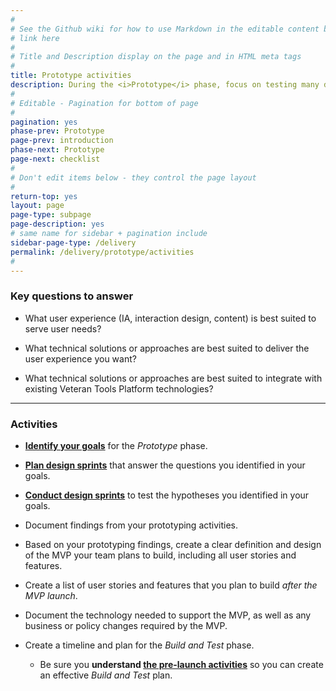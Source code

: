 ```yaml
---
#
# See the Github wiki for how to use Markdown in the editable content below:
# link here
#
# Title and Description display on the page and in HTML meta tags
#
title: Prototype activities
description: During the <i>Prototype</i> phase, focus on testing many different approaches with real users before you start building the real service.
#
# Editable - Pagination for bottom of page
#
pagination: yes
phase-prev: Prototype
page-prev: introduction
phase-next: Prototype
page-next: checklist
#
# Don't edit items below - they control the page layout
#
return-top: yes
layout: page
page-type: subpage
page-description: yes
# same name for sidebar + pagination include
sidebar-page-type: /delivery
permalink: /delivery/prototype/activities
#
---
```


### Key questions to answer

* What user experience (IA, interaction design, content) is best suited to serve user needs?

* What technical solutions or approaches are best suited to deliver the user experience you want?

* What technical solutions or approaches are best suited to integrate with existing Veteran Tools Platform technologies?

<hr>

### Activities

* **[Identify your goals]({{site.baseurl}}/resources/more/prototype-activities#identify-your-goals)** for the *Prototype* phase.

* **[Plan design sprints]({{site.baseurl}}/resources/more/prototype-activities#plan-your-design-sprints)** that answer the questions you identified in your goals.

* **[Conduct design sprints]({{site.baseurl}}/resources/more/prototype-activities#conduct-a-design-sprint)** to test the hypotheses you identified in your goals.

* Document findings from your prototyping activities.

* Based on your prototyping findings, create a clear definition and design of the MVP your team plans to build, including all user stories and features.

* Create a list of user stories and features that you plan to build *after the MVP launch*.

* Document the technology needed to support the MVP, as well as any business or policy changes required by the MVP.

* Create a timeline and plan for the *Build and Test* phase.
  * Be sure you **understand [the pre-launch activities]({{site.baseurl}}/delivery/build-and-test/activities#preparing-to-launch-the-mvp)** so you can create an effective *Build and Test* plan.
<br/>
